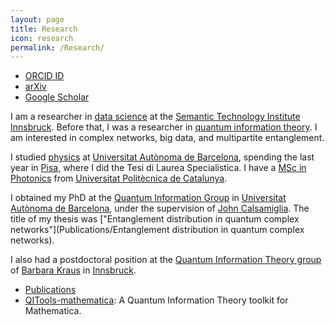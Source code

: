 ```yaml
---
layout: page
title: Research
icon: research
permalink: /Research/
---
```


<aside class="research-ids">
<ul>
  <li><a href="http://orcid.org/0000-0003-2251-1250">ORCID ID</a></li>
  <li><a href="http://arxiv.org/a/cuquet_m_1.html">arXiv</a></li>
  <li><a href="https://scholar.google.at/citations?user=540UR0IAAAAJ">Google Scholar</a></li>
</ul>
</aside>

I am a researcher in [data science](https://en.wikipedia.org/wiki/Data_science) at the [Semantic Technology Institute Innsbruck](http://sti-innsbruck.at/). Before that, I was a researcher in [quantum information theory](http://en.wikipedia.org/wiki/Quantum_information_theory). I am interested in complex networks, big data, and multipartite entanglement.

I studied [physics](http://www.uab.es/departament/fisica/) at [Universitat Autònoma de Barcelona](http://www.uab.cat/), spending the last year in [Pisa](http://www.unipi.it/), where I did the Tesi di Laurea Specialistica. I have a [MSc in Photonics](http://www.photonicsbcn.eu/) from [Universitat Politècnica de Catalunya](http://www.upc.edu/).

I obtained my PhD at the [Quantum Information Group](http://grupsderecerca.uab.cat/giq/) in [Universitat Autònoma de Barcelona](http://www.uab.cat/), under the supervision of [John Calsamiglia](http://grupsderecerca.uab.cat/giq/people/john-calsamiglia). The title of my thesis was ["Entanglement distribution in quantum complex networks"](Publications/Entanglement distribution in quantum complex networks).

I also had a postdoctoral position at the [Quantum Information Theory group](http://www.uibk.ac.at/th-physik/qig_bk/) of [Barbara Kraus](http://www.uibk.ac.at/th-physik/people/staffdb/354400.xml) in [Innsbruck](http://uibk.ac.at/).

* [Publications](Publications)
* [QITools-mathematica](https://github.com/mcuquet/QITools-mathematica): A
  Quantum Information Theory toolkit for Mathematica.
